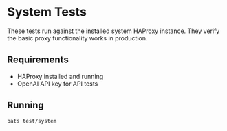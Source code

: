 # System Tests

These tests run against the installed system HAProxy instance.
They verify the basic proxy functionality works in production.

## Requirements

- HAProxy installed and running
- OpenAI API key for API tests

## Running

```bash
bats test/system
```
